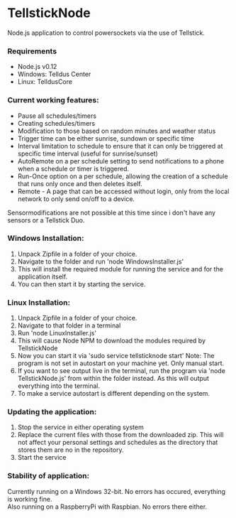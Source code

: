 # TellstickNode
Node.js application to control powersockets via the use of Tellstick.


### Requirements
- Node.js v0.12
- Windows: Telldus Center
- Linux: TelldusCore

### Current working features:
- Pause all schedules/timers
- Creating schedules/timers
- Modification to those based on random minutes and weather status
- Trigger time can be either sunrise, sundown or specific time
- Interval limitation to schedule to ensure that it can only be triggered at specific time interval (useful for sunrise/sunset)
- AutoRemote on a per schedule setting to send notifications to a phone when a schedule or timer is triggered.
- Run-Once option on a per schedule, allowing the creation of a schedule that runs only once and then deletes itself.
- Remote - A page that can be accessed without login, only from the local network to only send on/off to a device.

Sensormodifications are not possible at this time since i don't have any sensors or a Tellstick Duo.

### Windows Installation:

1. Unpack Zipfile in a folder of your choice.
2. Navigate to the folder and run 'node WindowsInstaller.js'  
3. This will install the required module for running the service and for the application itself.
4. You can then start it by starting the service.

### Linux Installation:  

1. Unpack Zipfile in a folder of your choice.  
2. Navigate to that folder in a terminal  
3. Run 'node LinuxInstaller.js'  
4. This will cause Node NPM to download the modules required by TellstickNode  
5. Now you can start it via 'sudo service tellsticknode start' Note: The program is not set in autostart on your machine yet. Only manual start.  
6. If you want to see output live in the terminal, run the program via 'node TellstickNode.js' from within the folder instead. As this will output everything into the terminal.  
7. To make a service autostart is different depending on the system.  

### Updating the application:

1. Stop the service in either operating system
2. Replace the current files with those from the downloaded zip.  This will not affect your personal settings and schedules as the directory that stores them are no in the repository.
3. Start the service


### Stability of application:
Currently running on a Windows 32-bit. No errors has occured, everything is working fine.  
Also running on a RaspberryPi with Raspbian. No errors there either.
